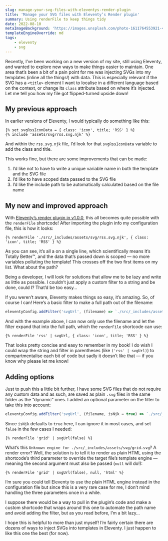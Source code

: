 ```yaml
---
slug: manage-your-svg-files-with-eleventys-render-plugin
title: 'Manage your SVG files with Eleventy’s Render plugin'
summary: Using renderFile to keep things tidy
date: 2022-08-10
metaImageBackground: 'https://images.unsplash.com/photo-1611764553921-437fb44f747a?ixlib=rb-1.2.1&q=60&cs=tinysrgb&fm=jpg&crop=entropy&w=900'
templateEngineOverride: md
tags:
    - eleventy
    - svg
---
```


Recently, I’ve been working on a new version of my site, still using Eleventy, and wanted to explore new ways to make things easier to maintain. One area that’s been a bit of a pain point for me was injecting SVGs into my templates (inline all the things!) with data. This is especially relevant if the SVG has a `<title>` element I want to localise in a different language based on the context, or change its `class` attribute based on where it’s injected. Let me tell you how my file got flipped-turned upside down!

## My previous approach

In earlier versions of Eleventy, I would typically do something like this:

```jinja2
{% set svgRssIconData = { class: 'icon', title; 'RSS' } %}
{% include 'assets/svg/rss.svg.njk' %}
```

And within the `rss.svg.njk` file, I’d look for that `svgRssIconData` variable to add the class and title.

This works fine, but there are some improvements that can be made:

1. I’d like not to have to write a unique variable name in both the template and the SVG file
2. I’d like to have scoped data passed to the SVG file
3. I’d like the include path to be automatically calculated based on the file name

## My new and improved approach

With [Eleventy’s render plugin in v1.0.0](https://www.11ty.dev/docs/plugins/render/), this all becomes quite possible with the `renderFile` shortcode! After importing the plugin info my configuration file, this is how it looks:

```jinja2
{% renderFile './src/_includes/assets/svg/rss.svg.njk', { class: 'icon', title; 'RSS' } %}
```

As you can see, it’s all a on a single line, which scientifically means It’s Totally Better™, and the data that’s passed down is scoped — no more variables polluting the template! This crosses off the two first items on my list. What about the path?

Being a developer, I will look for solutions that allow me to be lazy and write as little as possible. I couldn’t just apply a custom filter to a string and be done, could I? That’d be too easy…

If you weren’t aware, Eleventy makes things so easy, it’s amazing. So, of course I can! Here’s a basic filter to make a full path out of the filename:

```js
eleventyConfig.addFilter('svgUrl', (filename) => `./src/_includes/assets/svg/${filename}.svg.njk`);
```

And with the example above, I can now only use the filename and let the filter expand that into the full path, which the `renderFile` shortcode can use:

```jinja2
{% renderFile 'rss' | svgUrl, { class: 'icon', title; 'RSS' } %}
```

That looks pretty concise and easy to remember in my book! I do wish I could wrap the string and filter in parentheses (like `('rss' | svgUrl)`) to compartmentalise each bit of code but sadly it doesn’t like that — if you know why please let me know!

## Adding options

Just to push this a little bit further, I have some SVG files that do not require any custom data and as such, are saved as plain `.svg` files in the same folder as the “dynamic” ones. I added an optional parameter on the filter to take this into account:

```js
eleventyConfig.addFilter('svgUrl', (filename, isNjk = true) => `./src/_includes/assets/svg/${filename}.svg${isNjk ? '.njk' : ''}`);
```

Since `isNjk` defaults to `true` here, I can ignore it in most cases, and set `false` in the few cases I needed:

```jinja2
{% renderFile 'grid' | svgUrl(false) %}
```

What’s this `Unknown engine for ./src/_includes/assets/svg/grid.svg`? A render error? Well, the solution is to tell it to render as plain HTML using the shortcode’s third parameter to override the target file’s template engine — meaning the second argument must also be passed (`null` will do!):

```jinja2
{% renderFile 'grid' | svgUrl(false), null, 'html' %}
```

I’m sure you could tell Eleventy to use the plain HTML engine instead in the configuration file but since this is a very rare case for me, I don’t mind handling the three parameters once in a while.

I suppose there would be a way to pull in the plugin’s code and make a custom shortcode that wraps around this one to automate the path name and avoid adding the filter, but as you read before, I’m a bit lazy…

I hope this is helpful to more than just myself! I’m fairly certain there are dozens of ways to inject SVGs into templates in Eleventy. I just happen to like this one the best (for now).
